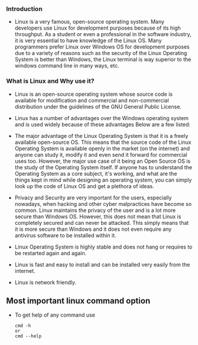 ### Introduction

- Linux is a very famous, open-source operating system. Many developers use Linux for development purposes because of its high throughput. As a student or even a professional in the software industry, it is very essential to have knowledge of the Linux OS. Many programmers prefer Linux over Windows OS for development purposes due to a variety of reasons such as the security of the Linux Operating System is better than Windows, the Linux terminal is way superior to the windows command line in many ways, etc.

### What is Linux and Why use it?

- Linux is an open-source operating system whose source code is available for modification and commercial and non-commercial distribution under the guidelines of the GNU General Public License.

- Linux has a number of advantages over the Windows operating system and is used widely because of these advantages Below are a few listed:

- The major advantage of the Linux Operating System is that it is a freely available open-source OS. This means that the source code of the Linux Operating System is available openly in the market (on the internet) and anyone can study it, modify it and even send it forward for commercial uses too. However, the major use case of it being an Open Source OS is the study of the Operating System itself. If anyone has to understand the Operating System as a core subject, it's working, and what are the things kept in mind while designing an operating system, you can simply look up the code of Linux OS and get a plethora of ideas.
- Privacy and Security are very important for the users, especially nowadays, when hacking and other cyber malpractices have become so common. Linux maintains the privacy of the user and is a lot more secure than Windows OS. However, this does not mean that Linux is completely secured and can never be attacked. This simply means that it is more secure than Windows and it does not even require any antivirus software to be installed within it.
- Linux Operating System is highly stable and does not hang or requires to be restarted again and again.
- Linux is fast and easy to install and can be installed very easily from the internet.
- Linux is network friendly.

## Most important linux command option

- To get help of any command use
  ```
  cmd -h
  or
  cmd --help
  ```
